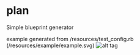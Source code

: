 # plan
Simple blueprint generator

example generated from /resources/test_config.rb (/resources/example/example.svg)
![alt tag](https://rawgit.com/Rataah/plan/master/resources/example/example.svg)
